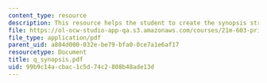 ```yaml
---
content_type: resource
description: This resource helps the student to create the synopsis structure.
file: https://ol-ocw-studio-app-qa.s3.amazonaws.com/courses/21m-603-principles-of-design-fall-2005/99b9c14acbac1c5d74c2808b48ade13d_q_synopsis.pdf
file_type: application/pdf
parent_uid: a804d000-032e-be79-bfa0-0ce7a1e6af17
resourcetype: Document
title: q_synopsis.pdf
uid: 99b9c14a-cbac-1c5d-74c2-808b48ade13d
---
```

